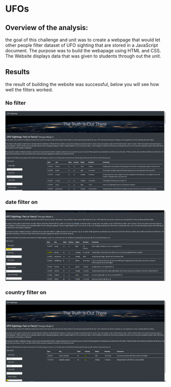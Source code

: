 # UFOs
## Overview of the analysis:
the goal of this challenge and unit was to create a webpage that would let other people filter dataset of UFO sighting that are stored in a JavaScript document. The purpose was to build the webapage using HTML and CSS. The Website displays data that was given to students through out the unit.
## Results
the result of building the website was successful, below you will see how well the filters worked.
### No filter
![png](/STATIC/IMAGES/no_filter.png)
### date filter on
![png](/STATIC/IMAGES/date_filter.png)
### country filter on
![png](/STATIC/IMAGES/country_filter.png)
